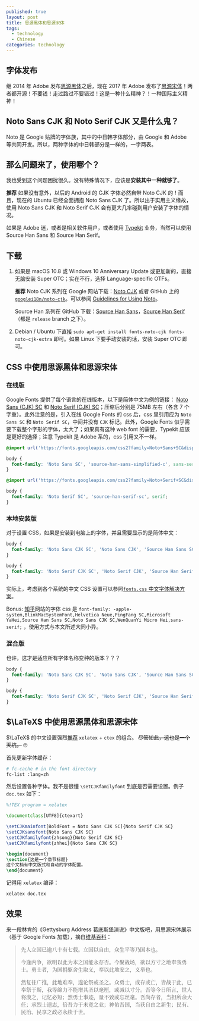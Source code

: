 ```yaml
---
published: true
layout: post
title: 思源黑体和思源宋体
tags:
  - technology
  - Chinese
categories: technology
---
```


## 字体发布

继 2014 年 Adobe 发布[思源黑体](https://blog.typekit.com/alternate/source-han-sans-chs/)之后，现在 2017 年 Adobe 发布了[思源宋体](https://source.typekit.com/source-han-serif/cn/)！两者都开源！不要钱！走过路过不要错过！这是一种什么精神？！一种国际主义精神！

## Noto Sans CJK 和 Noto Serif CJK 又是什么鬼？

Noto 是 Google 贴牌的字体族，其中的中日韩字体部分，由 Google 和 Adobe 等共同开发。所以，两种字体的中日韩部分是一样的，一字两表。

## 那么问题来了，使用哪个？

我也受到这个问题困扰很久。没有特殊情况下，应该是**安装其中一种就够了**。

**推荐** 如果没有意外，以后的 Android 的 CJK 字体必然自带 Noto CJK 的！而且，现在的 Ubuntu 已经全面拥抱 Noto Sans CJK 了。所以出于实用主义缘故，使用 Noto Sans CJK 和 Noto Serif CJK 会有更大几率碰到用户安装了字体的情况。

如果是 Adobe 迷，或者是相关软件用户，或者使用 [Typekit](https://typekit.com/) 业务，当然可以使用 Source Han Sans 和 Source Han Serif。

## 下载

1. 如果是 macOS 10.8 或 Windows 10 Anniversary Update 或更加新的，直接无脑安装 Super OTC；实在不行，选择 Language-specific OTFs。

    **推荐** Noto CJK 系列在 Google 网站下载：[Noto CJK](https://www.google.com/get/noto/help/cjk/) 或者 GitHub 上的 [`googlei18n/noto-cjk`](https://github.com/googlei18n/noto-cjk)。可以参阅 [Guidelines for Using Noto](https://www.google.com/get/noto/help/guidelines/)。

    Source Han 系列在 GitHub 下载：[Source Han Sans](https://github.com/adobe-fonts/source-han-sans/tree/release)，[Source Han Serif](https://github.com/adobe-fonts/source-han-serif/tree/release/)（都是 `release` branch 之下）。

2. Debian / Ubuntu 下直接 `sudo apt-get install fonts-noto-cjk fonts-noto-cjk-extra` 即可。如果 Linux 下要手动安装的话，安装 Super OTC 即可。

## CSS 中使用思源黑体和思源宋体


### 在线版

Google Fonts 提供了每个语言的在线版本，以下是简体中文为例的链接： [Noto Sans (CJK) SC](https://fonts.google.com/noto/specimen/Noto+Sans+SC) 和 [Noto Serif (CJK) SC](https://fonts.google.com/noto/specimen/Noto+Serif+SC)；压缩后分别是 75MB 左右（各含 7 个字重）。此外注意的是，引入在线 Google Fonts 的 css 后，css 里引用应为 `Noto Sans SC` 和 `Noto Serif SC`，中间并没有 `CJK` 标记。此外，Google Fonts 似乎需要下载整个字形的字体，太大了；如果真有这种 web font 的需要，Typekit 应该是更好的选择；注意 Typekit 是 Adobe 系的，css 引用又不一样。

```css
@import url('https://fonts.googleapis.com/css2?family=Noto+Sans+SC&display=swap');

body {
  font-family: 'Noto Sans SC', 'source-han-sans-simplified-c', sans-serif;
}
```

```css
@import url('https://fonts.googleapis.com/css2?family=Noto+Serif+SC&display=swap');

body {
  font-family: 'Noto Serif SC', 'source-han-serif-sc', serif;
}
```

### 本地安装版

对于设置 CSS，如果是安装到电脑上的字体，并且需要显示的是简体中文：

```css
body {
  font-family: 'Noto Sans CJK SC', 'Noto Sans CJK', 'Source Han Sans SC', 'Source Han Sans CN', 'Source Han Sans', sans-serif;
}
```

```css
body {
  font-family: 'Noto Serif CJK SC', 'Noto Serif CJK', 'Source Han Serif SC', 'Source Han Serif CN', 'Source Han Serif', serif;
}
```

实际上，考虑到各个系统的中文 CSS 设置可以参照[`fonts.css` 中文字体解决方案](https://zenozeng.github.io/fonts.css/)。

Bonus: [知乎](https://zhihu.com)网站的字体 css 是 `font-family: -apple-system,BlinkMacSystemFont,Helvetica Neue,PingFang SC,Microsoft YaHei,Source Han Sans SC,Noto Sans CJK SC,WenQuanYi Micro Hei,sans-serif;` ，使用方式与本文所述大同小异。

### 混合版

也许，这才是适应所有字体名称变种的版本？？？

```css
body {
  font-family: 'Noto Sans CJK SC', 'Noto Sans CJK', 'Source Han Sans SC', 'Source Han Sans CN', 'Source Han Sans', 'Noto Sans SC', 'source-han-sans-simplified-c',sans-serif;
}
```

```css
body {
  font-family: 'Noto Serif CJK SC', 'Noto Serif CJK', 'Source Han Serif SC', 'Source Han Serif CN', 'Source Han Serif', 'Noto Serif SC', 'source-han-serif-sc', serif;
}
```


## $\LaTeX$ 中使用思源黑体和思源宋体

$\LaTeX$ 的中文设置强烈[推荐](https://www.fyears.org/2015/06/latex-config-chinese.html) `xelatex` + `ctex` 的组合。 ~~尽管如此，这也是一个天坑。~~ 🙄

首先更新字体缓存：

```bash
# fc-cache # in the font directory
fc-list :lang=zh
```

然后设置各种字体。我不是很懂 `\setCJKfamilyfont` 到底是否需要设置。例子 `doc.tex` 如下：

```latex
%!TEX program = xelatex

\documentclass[UTF8]{ctexart}

\setCJKmainfont[BoldFont = Noto Sans CJK SC]{Noto Serif CJK SC}
\setCJKsansfont{Noto Sans CJK SC}
\setCJKfamilyfont{zhsong}{Noto Serif CJK SC}
\setCJKfamilyfont{zhhei}{Noto Sans CJK SC}

\begin{document}
\section{这是一个章节标题}
这个文档有中文版式和自动的字体配置。
\end{document}
```

记得用 `xelatex` 编译：

```bash
xelatex doc.tex
```

## 效果

来一段林肯的《Gettysburg Address 葛底斯堡演说》中文版吧，用思源宋体展示（基于 Google Fonts 加载），摘自[维基百科](https://zh.wikipedia.org/wiki/%E8%93%8B%E8%8C%B2%E5%A0%A1%E6%BC%94%E8%AA%AA)：

<style>
@import url('https://fonts.googleapis.com/css2?family=Noto+Serif+SC&display=swap');
</style>
<blockquote style="font-family: 'Noto Serif CJK SC', 'Noto Serif CJK', 'Source Han Serif SC', 'Source Han Serif CN', 'Source Han Serif', 'Noto Serif SC', 'source-han-serif-sc';">
<p>先人立国已逾八十有七载。立国以自由，众生平等乃国本也。</p>
<p>今逢内争，欲明以此为本之国能永存否。今聚战场，欲以方寸之地奉我勇士。勇士者，为国捐躯舍生取义，奉以此地安之，义举也。</p>
<p>然复往广推，此地难奉，遑论祭或圣之。众勇士，或存或亡，皆战于此，已奉祭于斯，我等绵力不能增其圣以毫厘，或减以寸分。吾等今日所言，世人将漠之，记忆必短；然勇士事迹，量不致或忘丝毫。吾尚存者，当担所余大任；承烈士遗志，倍吾力于未竟之业；神佑吾国，当获自由之新生；民有、民治、民享之政必永续于世。</p>
</blockquote>
